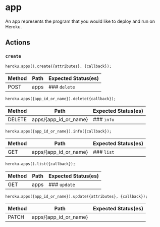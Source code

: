 # app

An app represents the program that you would like to deploy and run on Heroku.

## Actions

### `create`

`heroku.apps().create({attributes}, {callback});`

Method | Path | Expected Status(es)
--- | --- | ---
POST | apps | ### `delete`

`heroku.apps({app_id_or_name}).delete({callback});`

Method | Path | Expected Status(es)
--- | --- | ---
DELETE | apps/{app_id_or_name} | ### `info`

`heroku.apps({app_id_or_name}).info({callback});`

Method | Path | Expected Status(es)
--- | --- | ---
GET | apps/{app_id_or_name} | ### `list`

`heroku.apps().list({callback});`

Method | Path | Expected Status(es)
--- | --- | ---
GET | apps | ### `update`

`heroku.apps({app_id_or_name}).update({attributes}, {callback});`

Method | Path | Expected Status(es)
--- | --- | ---
PATCH | apps/{app_id_or_name} | 